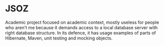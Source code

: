 # JSOZ
Academic project focused on academic context, mostly useless for people who aren't me because it demands access to a local database server with right database structure. In its defence, it has usage examples of parts of Hibernate, Maven, unit testing and mocking objects.
